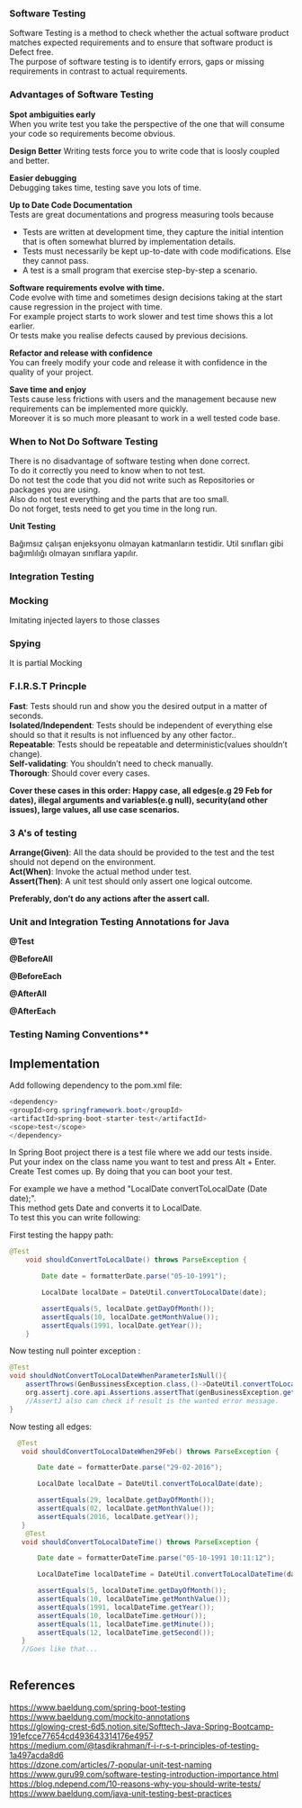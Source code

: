 ### Software Testing
Software Testing is a method to check whether the actual software product matches expected requirements and to ensure that software product is Defect free.  
The purpose of software testing is to identify errors, gaps or missing requirements in contrast to actual requirements.  

### Advantages of Software Testing  

**Spot ambiguities early**  
When you write test you take the perspective of the one that will consume your code so requirements become obvious.    

**Design Better**
Writing tests force you to write code that is loosly coupled and better.  

**Easier debugging**  
Debugging takes time, testing save you lots of time.  

**Up to Date Code Documentation**  
Tests are great documentations and progress measuring tools because 
- Tests are written at development time, they capture the initial intention that is often somewhat blurred by implementation details.
- Tests must necessarily be kept up-to-date with code modifications. Else they cannot pass.
- A test is a small program that exercise step-by-step a scenario.

**Software requirements evolve with time.**   
Code evolve with time and sometimes design decisions taking at the start cause regression in the project with time.  
For example project starts to work slower and test time shows this a lot earlier.  
Or tests make you realise defects caused by previous decisions.  

**Refactor and release with confidence**   
You can freely modify your code and release it with confidence in the quality of your project.

**Save time and enjoy**   
Tests cause less frictions with users and the management because new requirements can be implemented more quickly.  
Moreover it is so much more pleasant to work in a well tested code base.  

### When to Not Do Software Testing
There is no disadvantage of software testing when done correct.  
To do it correctly you need to know when to not test.  
Do not test the code that you did not write such as Repositories or packages you are using.  
Also do not test everything and the parts that are too small.  
Do not forget, tests need to get you time in the long run.  

**Unit Testing**

Bağımsız çalışan enjeksyonu olmayan katmanların testidir. Util sınıfları gibi bağımlılığı olmayan sınıflara yapılır.
### Integration Testing
### Mocking
Imitating injected layers to those classes
### Spying
It is partial Mocking

### F.I.R.S.T Princple  
**Fast**: Tests should run and show you the desired output in a matter of seconds.  
**Isolated/Independent**: Tests should be independent of everything else should so that it results is not influenced by any other factor..  
**Repeatable**: Tests should be repeatable and deterministic(values shouldn’t change).  
**Self-validating**: You shouldn’t need to check manually.  
**Thorough**: Should cover every cases.

**Cover these cases in this order: Happy case, all edges(e.g 29 Feb for dates), illegal arguments and variables(e.g null), security(and other issues), large values, all use case scenarios.**

### 3 A's of testing  
**Arrange(Given)**: All the data should be provided to the test and the test should not depend on the environment.  
**Act(When)**: Invoke the actual method under test.  
**Assert(Then)**: A unit test should only assert one logical outcome.  

**Preferably, don’t do any actions after the assert call.** 

### Unit and Integration Testing Annotations for Java

**@Test**  

**@BeforeAll**  

**@BeforeEach**  

**@AfterAll**  

**@AfterEach**  

### Testing Naming Conventions**

## Implementation
Add following dependency to the pom.xml file:

```java
<dependency>
<groupId>org.springframework.boot</groupId>
<artifactId>spring-boot-starter-test</artifactId>
<scope>test</scope>
</dependency>
```

In Spring Boot project there is a test file where we add our tests inside.  
Put your index on the class name you want to test and press Alt + Enter.  
Create Test comes up. By doing that you can boot your test.  

For example we have a method "LocalDate convertToLocalDate (Date date);".  
This method gets Date and converts it to LocalDate.  
To test this you can write following:  

First testing the happy path:
```java
@Test
    void shouldConvertToLocalDate() throws ParseException {

        Date date = formatterDate.parse("05-10-1991");

        LocalDate localDate = DateUtil.convertToLocalDate(date);

        assertEquals(5, localDate.getDayOfMonth());
        assertEquals(10, localDate.getMonthValue());
        assertEquals(1991, localDate.getYear());
    }
```
Now testing null pointer exception :
```java
@Test
void shouldNotConvertToLocalDateWhenParameterIsNull(){
    assertThrows(GenBussinessException.class,()->DateUtil.convertToLocalDate(null)); // When Date is null, it should throw GenBussinessException. 
    org.assertj.core.api.Assertions.assertThat(genBusinessException.getBaseErrorMessage()).isEqualTo(GenErrorMessage.DATE_COULD_NOT_BE_CONVERTED);
    //AssertJ also can check if result is the wanted error message.  
}
```
 Now testing all edges:
 ```java
   @Test
    void shouldConvertToLocalDateWhen29Feb() throws ParseException {

        Date date = formatterDate.parse("29-02-2016");

        LocalDate localDate = DateUtil.convertToLocalDate(date);

        assertEquals(29, localDate.getDayOfMonth());
        assertEquals(02, localDate.getMonthValue());
        assertEquals(2016, localDate.getYear());
    }
     @Test
    void shouldConvertToLocalDateTime() throws ParseException {

        Date date = formatterDateTime.parse("05-10-1991 10:11:12");

        LocalDateTime localDateTime = DateUtil.convertToLocalDateTime(date);

        assertEquals(5, localDateTime.getDayOfMonth());
        assertEquals(10, localDateTime.getMonthValue());
        assertEquals(1991, localDateTime.getYear());
        assertEquals(10, localDateTime.getHour());
        assertEquals(11, localDateTime.getMinute());
        assertEquals(12, localDateTime.getSecond());
    }
    //Goes like that...
    
 ```


## References  
https://www.baeldung.com/spring-boot-testing  
https://www.baeldung.com/mockito-annotations  
https://glowing-crest-6d5.notion.site/Softtech-Java-Spring-Bootcamp-191efcce77654cd493643314176e4957  
https://medium.com/@tasdikrahman/f-i-r-s-t-principles-of-testing-1a497acda8d6  
https://dzone.com/articles/7-popular-unit-test-naming  
https://www.guru99.com/software-testing-introduction-importance.html  
https://blog.ndepend.com/10-reasons-why-you-should-write-tests/  
https://www.baeldung.com/java-unit-testing-best-practices 
